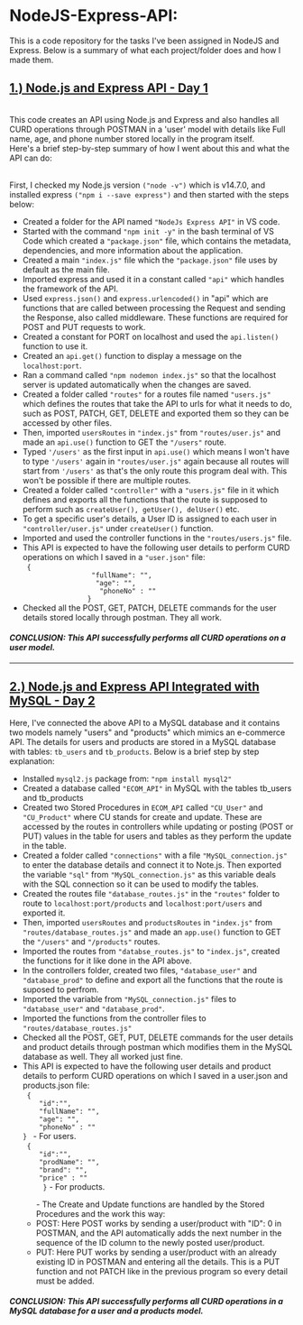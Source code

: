 # NodeJS-Express-API:

This is a code repository for the tasks I've been assigned in NodeJS and Express. Below is a summary of what each project/folder does and how I made them. </br>
 <h2><ins>1.) Node.js and Express API - Day 1</ins></h2>
<br>
This code creates an API using Node.js and Express and also handles all CURD operations through POSTMAN in a 'user' model with details like Full name, age, and phone number stored locally in the program itself. <br> 
 Here's a brief step-by-step summary of how I went about this and what the API can do:<br><br>
  
  First, I checked my Node.js version <code>("node -v")</code> which is v14.7.0, and installed express <code>("npm i --save express")</code> and then started with the steps below:  </li>  <br>
<ul><li>Created a folder for the API named <code>"NodeJs Express API"</code> in VS code.</li>
    <li>Started with the command <code>"npm init -y"</code> in the bash terminal of VS Code which created a <code>"package.json"</code> file, which contains the metadata, dependencies, and more information about the application.</li>
    <li>Created a main <code>"index.js"</code> file which the <code>"package.json"</code> file uses by default as the main file. </li>
    <li>Imported express and used it in a constant called <code>"api"</code> which handles the framework of the API. </li>
    <li>Used <code>express.json()</code> and <code>express.urlencoded()</code> in "api" which are functions that are called between processing the Request and sending the Response, also called middleware. These functions are required for POST and PUT requests to work. </li>
    <li>Created a constant for PORT on localhost and used the <code>api.listen()</code> function to use it. </li>
    <li>Created an <code>api.get()</code> function to display a message on the <code>localhost:port</code>. </li>
    <li>Ran a command called <code>"npm nodemon index.js"</code> so that the localhost server is updated automatically when the changes are saved.</li>
    <li>Created a folder called <code>"routes"</code> for a routes file named <code>"users.js"</code> which defines the routes that take the API to urls for what it needs to do, such as POST, PATCH, GET, DELETE and exported them so they can be accessed by other files.</li>
    <li>Then, imported <code>usersRoutes</code> in <code>"index.js"</code> from <code>"routes/user.js"</code> and made an <code>api.use()</code> function to GET the <code>"/users"</code> route.</li>
    <li>Typed <code>'/users'</code> as the first input in <code>api.use()</code> which means I won't have to type <code>'/users'</code> again in <code>"routes/user.js"</code> again because all routes will start from <code>'/users'</code> as that's the only route this program deal with. This won't be possible if there are multiple routes.</li>
    <li>Created a folder called <code>"controller"</code> with a <code>"users.js"</code> file in it which defines and exports all the functions that the route is supposed to perform such as <code>createUser(), getUser(), delUser()</code> etc.</li>
    <li>To get a specific user's details, a User ID is assigned to each user in <code>"controller/user.js"</code> under <code>createUser()</code> function.</li>
    <li>Imported and used the controller functions in the <code>"routes/users.js"</code> file. <br></li>
    <li>This API is expected to have the following user details to perform CURD operations on which I saved in a <code>"user.json"</code> file:<br> 
               <code> {
                 "fullName": "",
                  "age": "",
                   "phoneNo" : ""
                }</code> </li>
   <li>Checked all the POST, GET, PATCH, DELETE commands for the user details stored locally through postman. They all work. </li></ul>
   <h4><i>CONCLUSION: This API successfully performs all CURD operations on a user model.<br></h4></i>
  <hr>
   <h2><ins>2.) Node.js and Express API Integrated with MySQL - Day 2</ins></h2>
   Here, I've connected the above API to a MySQL database and it contains two models namely "users" and "products" which mimics an e-commerce API. The details for users and products are stored in a MySQL database with tables: <code>tb_users</code> and <code>tb_products</code>. Below is a brief step by step explanation: 
   <ul><li>Installed <code>mysql2.js</code> package from: <code>"npm install mysql2"</code></li>
   <li>Created a database called <code>"ECOM_API"</code> in MySQL with the tables tb_users and tb_products</li>
  <li>Created two Stored Procedures in <code>ECOM_API</code> called <code>"CU_User"</code> and <code>"CU_Product"</code> where CU stands for create and update. These are accessed by the routes in controllers while updating or posting (POST or PUT) values in the table for users and tables as they perform the update in the table.</li>
      <li>Created a folder called  <code>"connections"</code> with a file <code>"MySQL_connection.js"</code> to enter the database details and connect it to Note.js. Then exported the variable <code>"sql"</code> from <code>"MySQL_connection.js"</code> as this variable deals with the SQL connection so it can be used to modify the tables.</li>
      <li>Created the routes file <code>"database_routes.js"</code> in the <code>"routes"</code> folder to route to <code>localhost:port/products</code> and <code>localhost:port/users</code> and exported it.</li>
    <li>Then, imported <code>usersRoutes</code> and <code>productsRoutes</code> in <code>"index.js"</code> from <code>"routes/database_routes.js"</code> and made an <code>app.use()</code> function to GET the <code>"/users"</code> and <code>"/products"</code> routes.</li>
  <li>Imported the routes from <code>"databse_routes.js"</code> to <code>"index.js"</code>, created the functions for it like done in the API above.</li>      
      <li>In the controllers folder, created two files, <code>"database_user"</code> and <code>"database_prod"</code> to define and export all the functions that the route is suposed to perfrom.</li>
     <li>Imported the variable from <code>"MySQL_connection.js"</code> files to <code>"database_user"</code> and <code>"database_prod"</code>.
      <li>Imported the functions from the controller files to <code>"routes/database_routes.js"</code></li>
      <li>Checked all the POST, GET, PUT, DELETE commands for the user details and product details through postman which modifies them in the MySQL database as well. They all worked just fine.</li>
   <li>This API is expected to have the following user details and product details to perform CURD operations on which I saved in a user.json and products.json file:<br> 
       <code> {
    "id":"",
    "fullName": "",
    "age": "",
    "phoneNo" : "" 
} </code> - For users. <br><code> {
    "id":"",
    "prodName": "",
    "brand": "",
    "price" : "" 
     }</code> - For products. </li>
      <ul>- The Create and Update functions are handled by the Stored Procedures and the work this way:
     <li> POST: Here POST works by sending a user/product with "ID": 0 in POSTMAN, and the API automatically adds the next number in the sequence of the ID column to the newly posted user/product.</li>
       <li>PUT: Here PUT works by  sending a user/product with an already existing ID in POSTMAN and entering all the details. This is a PUT function and not PATCH like in the previous program so every detail must be added. </li></ul></ul>
<h4><i>CONCLUSION: This API successfully performs all CURD operations in a MySQL database for a user and a products model.<br></h4></i>
  
  
      
  
